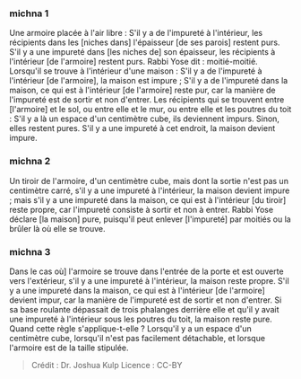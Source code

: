 
### michna 1
Une armoire placée à l'air libre : S'il y a de l'impureté à l'intérieur, les récipients dans les [niches dans] l'épaisseur [de ses parois] restent purs. S'il y a une impureté dans [les niches de] son épaisseur, les récipients à l'intérieur [de l'armoire] restent purs. Rabbi Yose dit : moitié-moitié. Lorsqu'il se trouve à l'intérieur d'une maison : S'il y a de l'impureté à l'intérieur [de l'armoire], la maison est impure ; S'il y a de l'impureté dans la maison, ce qui est à l'intérieur [de l'armoire] reste pur, car la manière de l'impureté est de sortir et non d'entrer. Les récipients qui se trouvent entre [l'armoire] et le sol, ou entre elle et le mur, ou entre elle et les poutres du toit : S'il y a là un espace d'un centimètre cube, ils deviennent impurs. Sinon, elles restent pures. S'il y a une impureté à cet endroit, la maison devient impure.

### michna 2
Un tiroir de l'armoire, d'un centimètre cube, mais dont la sortie n'est pas un centimètre carré, s'il y a une impureté à l'intérieur, la maison devient impure ; mais s'il y a une impureté dans la maison, ce qui est à l'intérieur [du tiroir] reste propre, car l'impureté consiste à sortir et non à entrer. Rabbi Yose déclare [la maison] pure, puisqu'il peut enlever [l'impureté] par moitiés ou la brûler là où elle se trouve.

### michna 3
Dans le cas où] l'armoire se trouve dans l'entrée de la porte et est ouverte vers l'extérieur, s'il y a une impureté à l'intérieur, la maison reste propre. S'il y a une impureté dans la maison, ce qui est à l'intérieur [de l'armoire] devient impur, car la manière de l'impureté est de sortir et non d'entrer. Si sa base roulante dépassait de trois phalanges derrière elle et qu'il y avait une impureté à l'intérieur sous les poutres du toit, la maison reste pure. Quand cette règle s'applique-t-elle ? Lorsqu'il y a un espace d'un centimètre cube, lorsqu'il n'est pas facilement détachable, et lorsque l'armoire est de la taille stipulée.

>Crédit : Dr. Joshua Kulp
>Licence : CC-BY